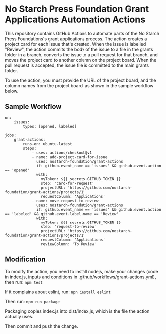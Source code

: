 # No Starch Press Foundation Grant Applications Automation Actions

This repository contains GitHub Actions to automate parts of the No Starch Press Foundations's
grant applications process. The action creates a project card for each issue that's created. When the issue is labelled "Review", the action commits the body of the issue to a file in the grants folder in a branch, converts the issue to a pull request for that branch, and moves the project card to another column on the project board. When the pull request is accepted, the issue file is committed to the main grants folder.

To use the action, you must provide the URL of the project board, and the column names from the project board, as shown in the sample workflow below.

## Sample Workflow
```name: "grant-application-workflow-actions"
on:
    issues:
        types: [opened, labeled]
    
jobs:
    grant-actions:
        runs-on: ubuntu-latest
        steps:
            - uses: actions/checkout@v1
            - name: add-project-card-for-issue
              uses: nostarch-foundation/grant-actions
              if: github.event_name == 'issues' && github.event.action == 'opened'
              with:
                myToken: ${{ secrets.GITHUB_TOKEN }}
                step: 'card-for-request'
                projectURL: 'https://github.com/nostarch-foundation/grant-actions/projects/1'
                requestColumn: 'Applications'
            - name: move-request-to-review
              uses: nostarch-foundation/grant-actions
              if: github.event_name == 'issues' && github.event.action == 'labeled' && github.event.label.name == 'Review'
              with:
                myToken: ${{ secrets.GITHUB_TOKEN }}
                step: 'request-to-review'
                projectURL: 'https://github.com/nostarch-foundation/grant-actions/projects/1'
                requestColumn: 'Applications'
                reviewColumn: 'To Review'
```

## Modification

To modify the action, you need to install nodejs, make your changes (code in index.js, inputs and conditions in .github/workflows/grant-actions.yml), then run:
`npm test`

If it complains about eslint, run:
`npn install eslint`

Then run:
`npm run package`

Packaging copies index.js into dist/index.js, which is the file the action actually uses.

Then commit and push the change.